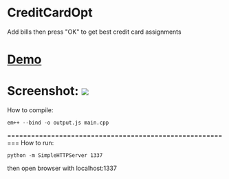 # CreditCardOpt

Add bills then press "OK" to get best credit card assignments

<a href="http://duntex.synology.me:1337">Demo</a>
=========================================================
Screenshot:
<img src="https://github.com/ChungChe/creditCardOpt/raw/master/images/screenshot.png">
=========================================================
How to compile:
```
em++ --bind -o output.js main.cpp
```
=========================================================
How to run:
```
python -m SimpleHTTPServer 1337
```

then open browser with localhost:1337

